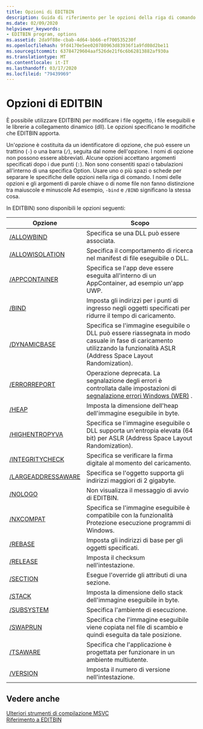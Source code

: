 ```yaml
---
title: Opzioni di EDITBIN
description: Guida di riferimento per le opzioni della riga di comando di Microsoft EDITBIN) Utility.
ms.date: 02/09/2020
helpviewer_keywords:
- EDITBIN program, options
ms.assetid: 2da9f88e-cbab-4d64-bb66-ef700535230f
ms.openlocfilehash: 9fd4170e5ee020780963d83936f1a9fd08d2be11
ms.sourcegitcommit: 63784729604aaf526de21f6c6b62813882af930a
ms.translationtype: MT
ms.contentlocale: it-IT
ms.lasthandoff: 03/17/2020
ms.locfileid: "79439969"
---
```

# <a name="editbin-options"></a>Opzioni di EDITBIN

È possibile utilizzare EDITBIN) per modificare i file oggetto, i file eseguibili e le librerie a collegamento dinamico (dll). Le opzioni specificano le modifiche che EDITBIN apporta.

Un'opzione è costituita da un identificatore di opzione, che può essere un trattino (`-`) o una barra (`/`), seguita dal nome dell'opzione. I nomi di opzione non possono essere abbreviati. Alcune opzioni accettano argomenti specificati dopo i due punti (`:`). Non sono consentiti spazi o tabulazioni all'interno di una specifica Option. Usare uno o più spazi o schede per separare le specifiche delle opzioni nella riga di comando. I nomi delle opzioni e gli argomenti di parole chiave o di nome file non fanno distinzione tra maiuscole e minuscole Ad esempio, `-bind` e `/BIND` significano la stessa cosa.

In EDITBIN) sono disponibili le opzioni seguenti:

|Opzione|Scopo|
|------------|-------------|
|[/ALLOWBIND](allowbind.md)|Specifica se una DLL può essere associata.|
|[/ALLOWISOLATION](allowisolation.md)|Specifica il comportamento di ricerca nel manifest di file eseguibile o DLL.|
|[/APPCONTAINER](appcontainer.md)|Specifica se l'app deve essere eseguita all'interno di un AppContainer, ad esempio un'app UWP.|
|[/BIND](bind.md)|Imposta gli indirizzi per i punti di ingresso negli oggetti specificati per ridurre il tempo di caricamento.|
|[/DYNAMICBASE](dynamicbase.md)|Specifica se l'immagine eseguibile o DLL può essere riassegnata in modo casuale in fase di caricamento utilizzando la funzionalità ASLR (Address Space Layout Randomization).|
|[/ERRORREPORT](errorreport-editbin-exe.md)| Operazione deprecata. La segnalazione degli errori è controllata dalle impostazioni di [segnalazione errori Windows (WER)](/windows/win32/wer/windows-error-reporting) . |
|[/HEAP](heap.md)|Imposta la dimensione dell'heap dell'immagine eseguibile in byte.|
|[/HIGHENTROPYVA](highentropyva.md)|Specifica se l'immagine eseguibile o DLL supporta un'entropia elevata (64 bit) per ASLR (Address Space Layout Randomization).|
|[/INTEGRITYCHECK](integritycheck.md)|Specifica se verificare la firma digitale al momento del caricamento.|
|[/LARGEADDRESSAWARE](largeaddressaware.md)|Specifica se l'oggetto supporta gli indirizzi maggiori di 2 gigabyte.|
|[/NOLOGO](nologo-editbin.md)|Non visualizza il messaggio di avvio di EDITBIN.|
|[/NXCOMPAT](nxcompat.md)|Specifica se l'immagine eseguibile è compatibile con la funzionalità Protezione esecuzione programmi di Windows.|
|[/REBASE](rebase.md)|Imposta gli indirizzi di base per gli oggetti specificati.|
|[/RELEASE](release.md)|Imposta il checksum nell'intestazione.|
|[/SECTION](section-editbin.md)|Esegue l'override gli attributi di una sezione.|
|[/STACK](stack.md)|Imposta la dimensione dello stack dell'immagine eseguibile in byte.|
|[/SUBSYSTEM](subsystem.md)|Specifica l'ambiente di esecuzione.|
|[/SWAPRUN](swaprun.md)|Specifica che l'immagine eseguibile viene copiata nel file di scambio e quindi eseguita da tale posizione.|
|[/TSAWARE](tsaware.md)|Specifica che l'applicazione è progettata per funzionare in un ambiente multiutente.|
|[/VERSION](version.md)|Imposta il numero di versione nell'intestazione.|

## <a name="see-also"></a>Vedere anche

[Ulteriori strumenti di compilazione MSVC](c-cpp-build-tools.md)\
[Riferimento a EDITBIN](editbin-reference.md)
